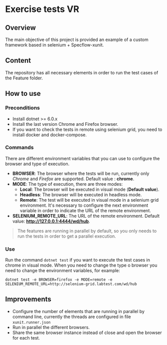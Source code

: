 # Exercise tests VR

## Overview

The main objective of this project is provided an example of a custom framework based in selenium + Specflow-xunit.

## Content

The repository has all necessary elements in order to run the test cases of the Feature folder.

## How to use

### Preconditions

- Install dotnet >= 6.0.x
- Install the last version Chrome and Firefox browser.
- If you want to check the tests in remote using selenium grid, you need to install docker and docker-compose.

### Commands

There are different environment variables that you can use to configure the browser and type of execution.

- **BROWSER**: The browser where the tests will be run, currently only _Chrome_ and _Firefox_ are supported. Default value : **chrome**.
- **MODE**: The type of execution, there are three modes:
  - **Local**: The browser will be executed in visual mode (**Default value**).
  - **Headless**: The browser will be executed in headless mode.
  - **Remote**: The test will be executed in visual mode in a selenium grid environment. It's necessary to configure the next environment variable in order to indicate the URL of the remote environment.
- **SELENIUM_REMOTE_URL**: The URL of the remote environment. Default value: **http://127.0.0.1:4444/wd/hub**.

> The features are running in parallel by default, so you only needs to run the tests in order to get a parallel execution.

### Use

Run the command `dotnet test` if you want to execute the test cases in chrome in visual mode. When you need to change the type o browser you need to change the environment variables, for example:

`dotnet test -e BROWSER=firefox -e MODE=remote -e SELENIUM_REMOTE_URL=http://selenium-grid.labtest.com/wd/hub`

## Improvements

- Configure the number of elements that are running in parallel by command line, currently the threads are configured in file `xunit.runner.json`
- Run in parallel the different browsers.
- Share the same browser instance instead of close and open the browser for each test.
